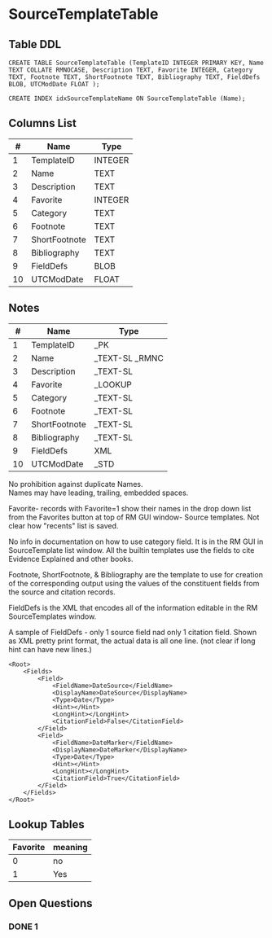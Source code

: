 # SourceTemplateTable

## Table DDL

```
CREATE TABLE SourceTemplateTable (TemplateID INTEGER PRIMARY KEY, Name TEXT COLLATE RMNOCASE, Description TEXT, Favorite INTEGER, Category TEXT, Footnote TEXT, ShortFootnote TEXT, Bibliography TEXT, FieldDefs BLOB, UTCModDate FLOAT );

CREATE INDEX idxSourceTemplateName ON SourceTemplateTable (Name);
```

## Columns List

| #   | Name          | Type    |
| --- | ------------- | ------- |
| 1   | TemplateID    | INTEGER |
| 2   | Name          | TEXT    |
| 3   | Description   | TEXT    |
| 4   | Favorite      | INTEGER |
| 5   | Category      | TEXT    |
| 6   | Footnote      | TEXT    |
| 7   | ShortFootnote | TEXT    |
| 8   | Bibliography  | TEXT    |
| 9   | FieldDefs     | BLOB    |
| 10  | UTCModDate    | FLOAT   |

## Notes

| #   | Name          | Type            |
| --- | ------------- | --------------- |
| 1   | TemplateID    | _PK             |
| 2   | Name          | _TEXT-SL  _RMNC |
| 3   | Description   | _TEXT-SL        |
| 4   | Favorite      | _LOOKUP         |
| 5   | Category      | _TEXT-SL        |
| 6   | Footnote      | _TEXT-SL        |
| 7   | ShortFootnote | _TEXT-SL        |
| 8   | Bibliography  | _TEXT-SL        |
| 9   | FieldDefs     | XML             |
| 10  | UTCModDate    | _STD            |

No prohibition against duplicate Names.\
Names may have leading, trailing, embedded spaces.

Favorite- records with Favorite=1 show their names in the drop down list from the Favorites button at top of RM GUI window- Source templates. Not clear how "recents" list is saved.

No info in documentation on how to use category field.
It is in the RM GUI in SourceTemplate list window.
All the builtin templates use the fields to cite Evidence Explained and other books.

Footnote, ShortFootnote, & Bibliography are the template to use for creation of the corresponding output using the values of the constituent fields from the source and citation records.

FieldDefs is the XML that encodes all of the information editable in the RM SourceTemplates window.

A sample of FieldDefs - only 1 source field nad only 1 citation field. Shown as XML pretty print format, the actual data is all one line. (not clear if long hint can have new lines.)

```
<Root>
    <Fields>
        <Field>
            <FieldName>DateSource</FieldName>
            <DisplayName>DateSource</DisplayName>
            <Type>Date</Type>
            <Hint></Hint>
            <LongHint></LongHint>
            <CitationField>False</CitationField>
        </Field>
        <Field>
            <FieldName>DateMarker</FieldName>
            <DisplayName>DateMarker</DisplayName>
            <Type>Date</Type>
            <Hint></Hint>
            <LongHint></LongHint>
            <CitationField>True</CitationField>
        </Field>
    </Fields>
</Root>
```


## Lookup Tables

| Favorite | meaning |
| :------- | :------ |
| 0        | no      |
| 1        | Yes     |

## Open Questions

### DONE 1